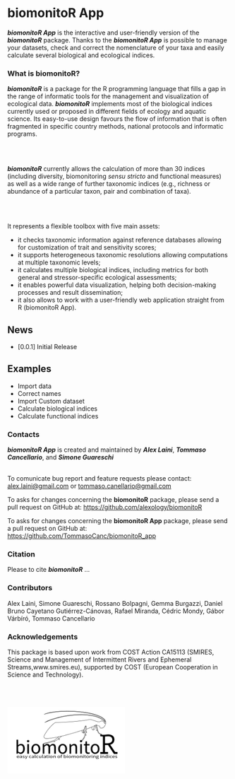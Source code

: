 
<h1>biomonitoR App</h1>

<b><i>biomonitoR App</b></i> is the interactive and user-friendly version of the <b><i>biomonitoR</b></i> package. Thanks to the <b><i>biomonitoR App</b></i> is possible to manage your datasets, check and correct the nomenclature of your taxa and easily calculate several biological and ecological indices.

<h3>What is biomonitoR?</h3>

<i><b>biomonitoR</b></i> is a package for the R programming language that fills a gap in the range of informatic tools for the management and visualization of ecological data. <i><b>biomonitoR</b></i> implements most of the biological indices currently used or proposed in different fields of ecology and aquatic science. Its easy-to-use design favours the flow of information that is often fragmented in specific country methods, national protocols and informatic programs.

<br>
<br>

<i><b>biomonitoR</b></i> currently allows the calculation of more than 30 indices (including diversity, biomonitoring <i>sensu stricto</i> and functional measures) as well as a wide range of further taxonomic indices (e.g., richness or abundance of a particular taxon, pair and combination of taxa).

<br>
<br>

It represents a flexible toolbox with five main assets:
<ul>
    <li>it checks taxonomic information against reference databases allowing for customization of trait and sensitivity scores;</li>
    <li>it supports heterogeneous taxonomic resolutions allowing computations at multiple taxonomic levels;</li>
    <li>it calculates multiple biological indices, including metrics for both general and stressor-specific ecological assessments;</li>
    <li>it enables powerful data visualization, helping both decision-making processes and result dissemination;</li>
    <li>it also allows to work with a user-friendly web application straight from R (biomonitoR App).</li>
</ul>


<h2>News</h2>

- \[0.0.1\] Initial Release

<h2>Examples</h2>

- Import data
- Correct names
- Import Custom dataset
- Calculate biological indices
- Calculate functional indices 


<h3>Contacts</h3>
<i>
  <b>biomonitoR App</b>
</i> is created and maintained by <i><b>Alex Laini</i></b>, <i><b>Tommaso Cancellario</i></b>, and <i><b>Simone Guareschi</i></b> <br><br>

To comunicate bug report and feature requests please contact: alex.laini@gmail.com or tommaso.canellario@gmail.com
<br>

To asks for changes concerning the <b>biomonitoR</b> package, please send a pull request on GitHub at: https://github.com/alexology/biomonitoR
<br>

To asks for changes concerning the <b>biomonitoR App</b> package, please send a pull request on GitHub at: https://github.com/TommasoCanc/biomonitoR_app
<br>


<h3>Citation</h3>
Please to cite <i><b>biomonitoR</i></b> ...

<h3>Contributors</h3>
Alex Laini, Simone Guareschi, Rossano Bolpagni, Gemma Burgazzi, Daniel Bruno 
Cayetano Gutiérrez-Cánovas, Rafael Miranda, Cédric Mondy, Gábor Várbíró,
Tommaso Cancellario

<h3>Acknowledgements</h3>
This package is based upon work from COST Action CA15113 (SMIRES, Science and 
Management of Intermittent Rivers and Ephemeral Streams,www.smires.eu), 
supported by COST (European Cooperation in Science and Technology).

<br><br><br>
<img src="https://github.com/TommasoCanc/biomonitoR_app/blob/main/biomonitoR_app/www/biomonitor_300px.png" height="150">
